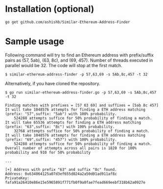 # Installation (optional)

```
go get github.com/ashishb/Similar-Ethereum-Address-Finder
```

# Sample usage

Following command will try to find an Ethereum address with prefix/suffix pairs as (57, 5ab), (63, 8c), and (69, 457). Number of threads executed in parallel would be 32. The code will stop at the first match. 

```
$ similar-ethereum-address-finder -p 57,63,69 -s 5Ab,8c,457 -t 32
```

Alternatively, if you have cloned the repository.

```
$ go run similar-ethereum-address-finder.go -p 57,63,69 -s 5Ab,8c,457 -t 32

Finding matches with prefixes = [57 63 69] and suffixes = [5ab 8c 457]
It will take 1048576 attempts for finding a ETH address matching (prefix: "57",suffix: "5ab") with 100% probability.
	524288 attempts suffice for 50% probability of finding a match.
It will take 65536 attempts for finding a ETH address matching (prefix: "63",suffix: "8c") with 100% probability.
	32768 attempts suffice for 50% probability of finding a match.
It will take 1048576 attempts for finding a ETH address matching (prefix: "69",suffix: "457") with 100% probability.
	524288 attempts suffice for 50% probability of finding a match.
Overall number of attempts across all pairs is 1820 for 100% probability and 910 for 50% probability

...

[+] Address with prefix "63" and suffix "8c" found.
Address: 0x634064125a07d3ef655d024a2a50d01ad911af8c
PrivateKey: fafa91a26410e86e15e5965891f771fb0f9a0fae7fead669eebf318b62a0927e
```